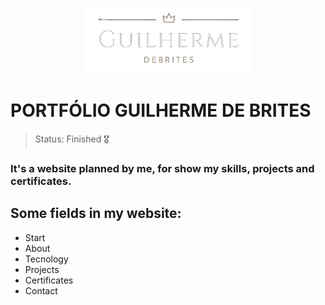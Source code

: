 
<p align="center">
  <img src="./assets/img/logodebrites.png" alt="Logo GuilhermeDeBrites"></img>
</p>

# PORTFÓLIO GUILHERME DE BRITES
>Status: Finished 🎖️

### It's a website planned by me, for show my skills, projects and certificates.

## Some fields in my website:

+ Start
+ About
+ Tecnology
+ Projects
+ Certificates
+ Contact
